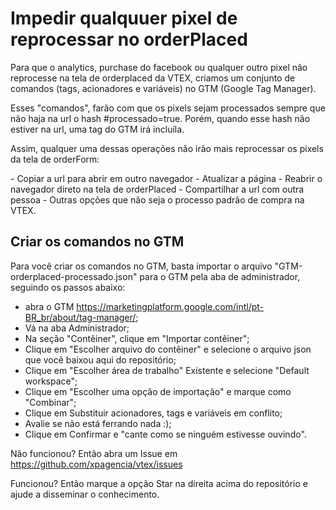 # Impedir qualquuer pixel de reprocessar no orderPlaced

<p>Para que o analytics, purchase do facebook ou qualquer outro pixel não reprocesse na tela de orderplaced da VTEX, criamos um conjunto de comandos (tags, acionadores e variáveis) no GTM (Google Tag Manager).</p>
<p>Esses "comandos", farão com que os pixels sejam processados sempre que não haja na url o hash #processado=true. Porém, quando esse hash não estiver na url, uma tag do GTM irá incluíla.</p>
<p>Assim, qualquer uma dessas operações não irão mais reprocessar os pixels da tela de orderForm:</p>
- Copiar a url para abrir em outro navegador
- Atualizar a página
- Reabrir o navegador direto na tela de orderPlaced
- Compartilhar a url com outra pessoa
- Outras opções que não seja o processo padrão de compra na VTEX.

## Criar os comandos no GTM

Para você criar os comandos no GTM, basta importar o arquivo "GTM-orderplaced-processado.json" para o GTM pela aba de administrador, seguindo os passos abaixo:

- abra o GTM https://marketingplatform.google.com/intl/pt-BR_br/about/tag-manager/;
- Vá na aba Administrador;
- Na seção "Contêiner", clique em "Importar contêiner";
- Clique em "Escolher arquivo do contêiner" e selecione o arquivo json que você baixou aqui do repositório;
- Clique em "Escolher área de trabalho" Existente e selecione "Default workspace";
- Clique em "Escolher uma opção de importação" e marque como "Combinar";
- Clique em Substituir acionadores, tags e variáveis em conflito;
- Avalie se não está ferrando nada :);
- Clique em Confirmar e "cante como se ninguém estivesse ouvindo".

Não funcionou? Então abra um Issue em https://github.com/xpagencia/vtex/issues

Funcionou? Então marque a opção Star na direita acima do repositório e ajude a disseminar o conhecimento.
